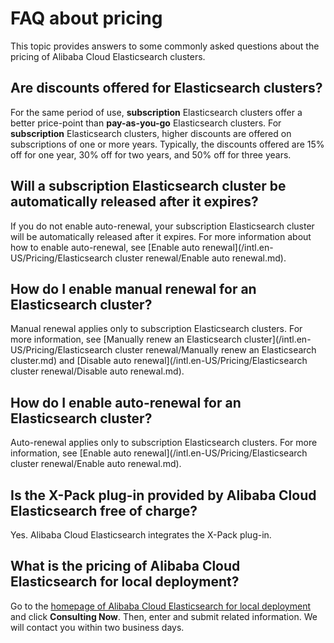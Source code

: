 # FAQ about pricing

This topic provides answers to some commonly asked questions about the pricing of Alibaba Cloud Elasticsearch clusters.

## Are discounts offered for Elasticsearch clusters?

For the same period of use, **subscription** Elasticsearch clusters offer a better price-point than **pay-as-you-go** Elasticsearch clusters. For **subscription** Elasticsearch clusters, higher discounts are offered on subscriptions of one or more years. Typically, the discounts offered are 15% off for one year, 30% off for two years, and 50% off for three years.

## Will a subscription Elasticsearch cluster be automatically released after it expires?

If you do not enable auto-renewal, your subscription Elasticsearch cluster will be automatically released after it expires. For more information about how to enable auto-renewal, see [Enable auto renewal](/intl.en-US/Pricing/Elasticsearch cluster renewal/Enable auto renewal.md).

## How do I enable manual renewal for an Elasticsearch cluster?

Manual renewal applies only to subscription Elasticsearch clusters. For more information, see [Manually renew an Elasticsearch cluster](/intl.en-US/Pricing/Elasticsearch cluster renewal/Manually renew an Elasticsearch cluster.md) and [Disable auto renewal](/intl.en-US/Pricing/Elasticsearch cluster renewal/Disable auto renewal.md).

## How do I enable auto-renewal for an Elasticsearch cluster?

Auto-renewal applies only to subscription Elasticsearch clusters. For more information, see [Enable auto renewal](/intl.en-US/Pricing/Elasticsearch cluster renewal/Enable auto renewal.md).

## Is the X-Pack plug-in provided by Alibaba Cloud Elasticsearch free of charge?

Yes. Alibaba Cloud Elasticsearch integrates the X-Pack plug-in.

## What is the pricing of Alibaba Cloud Elasticsearch for local deployment?

Go to the [homepage of Alibaba Cloud Elasticsearch for local deployment](https://www.aliyun.com/activity/bigdata/markets/aliyun/act/espre) and click **Consulting Now**. Then, enter and submit related information. We will contact you within two business days.

